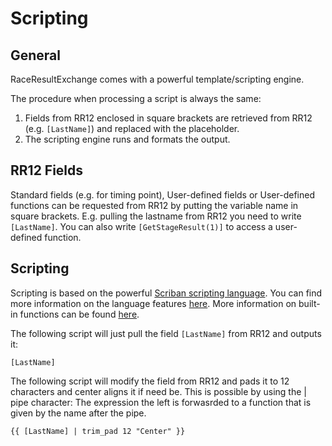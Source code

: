# Scripting

## General

RaceResultExchange comes with a powerful template/scripting engine. 

The procedure when processing a script is always the same:

1. Fields from RR12 enclosed in square brackets are retrieved from RR12 (e.g. `[LastName]`) and replaced with the placeholder. 
2. The scripting engine runs and formats the output. 

## RR12 Fields

Standard fields (e.g. for timing point), User-defined fields or User-defined functions can be requested from RR12 by putting the variable name in square brackets. E.g. pulling the lastname from RR12 you need to write `[LastName]`. You can also write `[GetStageResult(1)]` to access a user-defined function.

## Scripting

Scripting is based on the powerful [Scriban scripting language](https://github.com/scriban/scriban). You can find more information on the language features [here](https://github.com/scriban/scriban/blob/master/doc/language.md). More information on built-in functions can be found [here](https://github.com/scriban/scriban/blob/master/doc/builtins.md).

The following script will just pull the field `[LastName]` from RR12 and outputs it:

    [LastName]

The following script will modify the field from RR12 and pads it to 12 characters and center aligns it if need be. This is possible by using the | pipe character: The expression the left is forwasrded to a function that is given by the name after the pipe. 

    {{ [LastName] | trim_pad 12 "Center" }}




